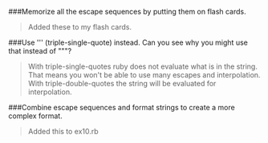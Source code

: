 ###Memorize all the escape sequences by putting them on flash cards.

>Added these to my flash cards.

###Use ''' (triple-single-quote) instead. Can you see why you might use that instead of """?

>With triple-single-quotes ruby does not evaluate what is in the string. 
That means you won't be able to use many escapes and interpolation.   
With triple-double-quotes the string will be evaluated for interpolation.

###Combine escape sequences and format strings to create a more complex format.

>Added this to ex10.rb  
